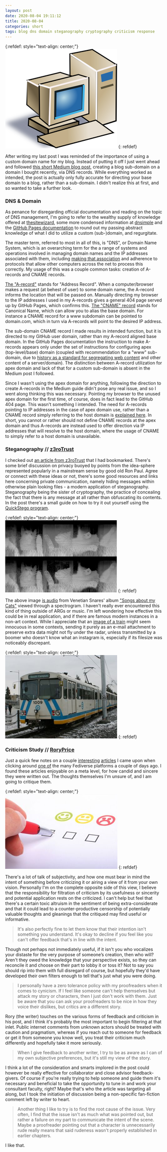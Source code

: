 ```yaml
---
layout: post
date: 2020-08-04 19:11:12
title: 2020-08-04
categories: short
tags: blog dns domain steganography cryptography criticism response
---
```


{:refdef: style="text-align: center;"}
[![Com Pewter](/assets/img/Computer.jpg)](https://openclipart.org/detail/17668/net-computer/)
{: refdef}

After writing my last post I was reminded of the importance of using a custom domain name for my blog. Instead of putting it off I just went ahead and followed [this short Medium blog post](https://medium.com/@hossainkhan/using-custom-domain-for-github-pages-86b303d3918a), creating a blog sub-domain on a domain I bought recently, via DNS records. While everything worked as intended, the post is actually only fully accurate for directing your base domain to a blog, rather than a sub-domain. I didn't realize this at first, and so wanted to take a further look.

### DNS & Domain

As penance for disregarding official documentation and reading on the topic of DNS management, I'm going to refer to the wealthy supply of knowledge offered at [thesitewizard](https://www.thesitewizard.com/domain/index.shtml), some more condensed information at [dnsimple](https://support.dnsimple.com/) and the [GitHub Pages documentation](https://docs.github.com/en/github/working-with-github-pages/managing-a-custom-domain-for-your-github-pages-site#further-reading) to round out my passing abstract knowledge of what I did to utilize a custom (sub-)domain, and regurgitate.

The master term, referred to most in all of this, is "DNS", or Domain Name System, which is an overarching term for the a range of systems and operations involved in managing domain names and the IP addresses associated with them, including [making that association](https://www.thesitewizard.com/domain/point-domain-name-website.shtml) and adherence to protocols that allow other computers across the net to process this correctly. My usage of this was a couple common tasks: creation of A-records and CNAME records.

[The "A-record"](https://support.dnsimple.com/articles/a-record/) stands for "Address Record". When a computer/browser makes a request (at behest of user) to some domain name, the A-record informs the location that will be passed on. Manually directing my browser to the IP addresses I used in my A-records gives a general 404 page served up by GitHub Pages, which confirms this. [The "CNAME" record](https://support.dnsimple.com/articles/cname-record/) stands for Canonical Name, which can allow you to alias the base domain. For instance a CNAME record for a www subdomain can be pointed to domain.com, which in turn via A-records will point to the desired IP address.

The sub-domain CNAME record I made results in intended function, but it is directed to my GitHub user domain, rather than my A-record aligned base domain. In the GitHub Pages documentation the instruction to make A-records appears only under the set of instructions for configuring apex (top-level/base) domain (coupled with recommendation for a "www" sub-domain, due to [history as a standard for segregating  web content](https://love2dev.com/blog/www-subdomain/) and other content of a server/domain). The distinction between A-record utilization for apex domain and lack of that for a custom sub-domain is absent in the Medium post I followed.

Since I wasn't using the apex domain for anything, following the direction to create A-records in the Medium guide didn't pose any real issue, and so I went along thinking this was necessary. Pointing my browser to the unused apex domain for the first time, of course, does in fact lead to the GitHub 404 page. This wasn't something I intended. The need for A-records pointing to IP addresses in the case of apex domain use, rather than a CNAME record simply referring to the host domain is [explained here](https://serverfault.com/questions/613829/why-cant-a-cname-record-be-used-at-the-apex-aka-root-of-a-domain). In short, you cannot or rather should not define CNAME records at the apex domain and thus A-records are instead used to offer direction via IP addresses that will resolve to the host domain, where the usage of CNAME to simply refer to a host domain is unavailable.

### Steganography // [z3roTrust](https://zerotrust.ghost.io/)

I checked out [an article from z3roTrust](https://zerotrust.ghost.io/the-steg-chronicles-how-to-easily-send-secret-messages-using-steganography/) that I had bookmarked. There's some brief discussion on privacy buoyed by points from the idea-sphere represented popularly in a mainstream sense by good old Ron Paul. Agree or connect with these ideas or not, there's some good resources and links here concerning private communication, namely hiding messages within otherwise plain looking files - a modern application of steganography. Steganography being the sister of cryptography, the practice of concealing the fact that there is any message at all rather than obfuscating its contents. In the post there's a small guide on how to try it out yourself using the [QuickStego program](https://www.softpedia.com/get/Security/Encrypting/QuickStego.shtml).

{:refdef: style="text-align: center;"}
![Audio Cats](/assets/img/venetianblinds.jpg)
{: refdef}

The above image [is audio](https://eeggs.com/items/46956.html) from Venetian Snares' album ["Songs about my Cats"](https://www.discogs.com/Venetian-Snares-Songs-About-My-Cats/master/3408) viewed through a spectrogram. I haven't really ever encountered this kind of thing outside of ARGs or music. I'm left wondering how effective this could be in real application, and if there are famous modern instances in a non-art context. While I appreciate that an [image of a train](http://subwaynut.com/) might seem innocuous in some contexts, sending it purely as an e-mail attachment to preserve extra data might not fly under the radar, unless transmitted by a boomer who doesn't know what an instagram is, especially if its filesize was noticeably discrepant.

{:refdef: style="text-align: center;"}
![Just a train.](/assets/img/train1.bmp)
{: refdef}

### Criticism Study // [RoryPrice](https://fediverse.blog/@/RoryPrice)

Just a quick few notes on a couple [interesting](https://fediverse.blog/~/RoryPricesBlog/a-study-of-criticism-understanding-intent) [articles](https://fediverse.blog/~/RoryPricesBlog/a-study-of-criticism-taking-or-ignoring-criticism/) I came upon when clicking around [one of](https://joinplu.me/) the many Fediverse platforms a couple of days ago. I found these articles enjoyable on a meta level, for how candid and sincere they were written out. The thoughts themselves I'm unsure of, and I am going to critique them.

{:refdef: style="text-align: center;"}
![An example of useful feedback form.](/assets/img/feedback.jpg)
{: refdef}

There's a lot of talk of subjectivity, and how one must bear in mind the intent of something before criticizing it or airing a view of it from your own vision. Personally I'm on the complete opposite side of this view, I believe that the responsibility for filtration of criticism by its usefulness or sincerity and potential application rests on the criticized. I can't help but feel that there's a certain toxic altruism in the sentiment of being extra-considerate and that it could lead to a counter-productive censorship of potentially valuable thoughts and gleanings that the critiqued may find useful or informative.

>It's also perfectly fine to let them know that their intention isn't something you understand. It's okay to decline if you feel like you can't offer feedback that's in line with the intent.

Though not perhaps not immediately useful, if it isn't you who vocalizes your distaste for the very purpose of someone’s creation, then who will? Aren't they owed the knowledge that your perspective exists, so they can reconcile it and choose on their part to lobby it or toss it? Not to say you should rip into them with full disregard of course, but hopefully they'd have developed their own filters enough to tell that's just what you were doing.

> I personally have a zero tolerance policy with my proofreaders when it comes to cynicism. If I feel like someone can't help themselves but attack my story or characters, then I just don't work with them. Just be aware that you can ask your proofreaders to be nice in how they voice their dislikes, but critics are a different story.

Rory (the writer) touches on the various forms of feedback and criticism in his post, and I think it's probably the most important to begin filtering at that inlet. Public internet comments from unknown actors should be treated with caution and pragmatism, whereas if you reach out to someone for feedback or get it from someone you know well, you treat their criticism much differently and hopefully take it more seriously.

>When I give feedback to another writer, I try to be as aware as I can of my own subjective preferences, but it's still my view of the story.

I think a lot of the consideration and smarts implored in the post could however be really effective for collaborator and close advisor feedback-givers. Of course if you're really trying to help someone and guide them it's necessary and beneficial to take the opportunity to tune in and work your consultant faculty, right? Maybe that's who the article was targeting all along, but I took the initiation of discussion being a non-specific fan-fiction comment left by writer to heart.

>Another thing I like to try is to find the root cause of the issue. Very often, I find that the issue isn't as much what was pointed out, but rather a failure on my part to communicate the intent of the scene. Maybe a proofreader pointing out that a character is unnecessarily rude really means that said rudeness wasn't properly established in earlier chapters.

I like that.
